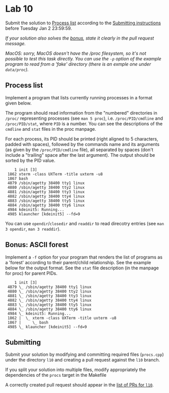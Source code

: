 Lab 10
======

Submit the solution to [Process list](#process-list) according to
the [Submitting instructions](#submitting) before Tuesday Jan 2 23:59:59.

*If your solution also solves the [bonus](#bonus-forest), state it clearly
in the pull request message.*

*MacOS: sorry, MacOS doesn't have the /proc filesystem, so it's not possible to
test this task directly. You can use the `-p` option of the example program to
read from a 'fake' directory (there is an exmple one under `data/proc`).*

Process list
-------------

Implement a program that lists currently running processes in a format given
below.

The program should read information from the "numbered" directories in
`/proc/` representing processes (see `man 5 proc`), i.e. `/proc/PID/cmdline` and
`/proc/PID/stat`, where `PID` is a number. You can see the descriptions of the
`cmdline` and `stat` files in the proc manpage.

For each process, its PID should be printed (right aligned to 5 characters,
padded with spaces), followed by the commands name and
its arguments (as given by the `/proc/PID/cmdline` file), all separated by
spaces (don't include a "trailing" space after the last argument). The output
should be sorted by the PID value.

```
    1 init [3]
 1862 xterm -class UXTerm -title uxterm -u8
 1867 bash
 4879 /sbin/agetty 38400 tty1 linux
 4880 /sbin/agetty 38400 tty2 linux
 4881 /sbin/agetty 38400 tty3 linux
 4882 /sbin/agetty 38400 tty4 linux
 4883 /sbin/agetty 38400 tty5 linux
 4884 /sbin/agetty 38400 tty6 linux
 4984 kdeinit5: Running...
 4985 klauncher [kdeinit5] --fd=9

```

You can use `opendir`/`closedir` and `readdir` to read direcotry entries (see `man 3
opendir`, `man 3 readdir`).

Bonus: ASCII forest
-------------------

Implement a `-f` option for your program that renders the list of programs
as a 'forest' according to their parent/child relationship. See the example
below for the output format. See the `stat` file description (in the manpage for
proc) for parent PIDs.

```
    1 init [3]
 4879 \_ /sbin/agetty 38400 tty1 linux
 4880 \_ /sbin/agetty 38400 tty2 linux
 4881 \_ /sbin/agetty 38400 tty3 linux
 4882 \_ /sbin/agetty 38400 tty4 linux
 4883 \_ /sbin/agetty 38400 tty5 linux
 4884 \_ /sbin/agetty 38400 tty6 linux
 4984 \_ kdeinit5: Running...
 1862 |  \_ xterm -class UXTerm -title uxterm -u8
 1867 |     \_ bash
 4985 \_ klauncher [kdeinit5] --fd=9
```

Submitting
----------

Submit your solution by modifying and committing required files (`procs.cpp`)
under the directory `l10` and creating a pull request against the `l10` branch.

If you split your solution into multiple files, modify appropriately the
dependencies of the `procs` target in the Makefile

A correctly created pull request should appear in the
[list of PRs for `l10`](https://github.com/pulls?utf8=%E2%9C%93&q=is%3Aopen+is%3Apr+user%3AFMFI-UK-2-AIN-118+base%3Al10).
